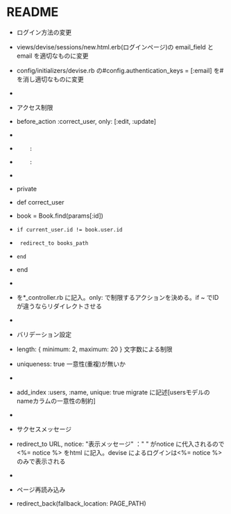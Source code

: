 # README
* ログイン方法の変更
*   views/devise/sessions/new.html.erb(ログインページ)の email_field と email を適切なものに変更
*   config/initializers/devise.rb の#config.authentication_keys = [:email] を#を消し適切なものに変更
*

* アクセス制限
*   before_action :correct_user, only: [:edit, :update]
*
*         :
*         :
*
*  private
*    def correct_user
*    book = Book.find(params[:id])
*     if current_user.id != book.user.id
*      redirect_to books_path
*     end
*    end
*
* を*_controller.rb に記入。only: で制限するアクションを決める。if ~ でID が違うならリダイレクトさせる
*
* バリデーション設定
*   length: { minimum: 2, maximum: 20 } 文字数による制限
*   uniqueness: true                    一意性(重複)が無いか
*
*   add_index :users, :name, unique: true   migrate に記述[usersモデルのnameカラムの一意性の制約]
*
* サクセスメッセージ
*   redirect_to URL, notice: "表示メッセージ"  ：" " がnotice に代入されるので<%= notice %> をhtml に記入。devise によるログインは<%= notice %> のみで表示される
*
* ページ再読み込み
* redirect_back(fallback_location: PAGE_PATH)